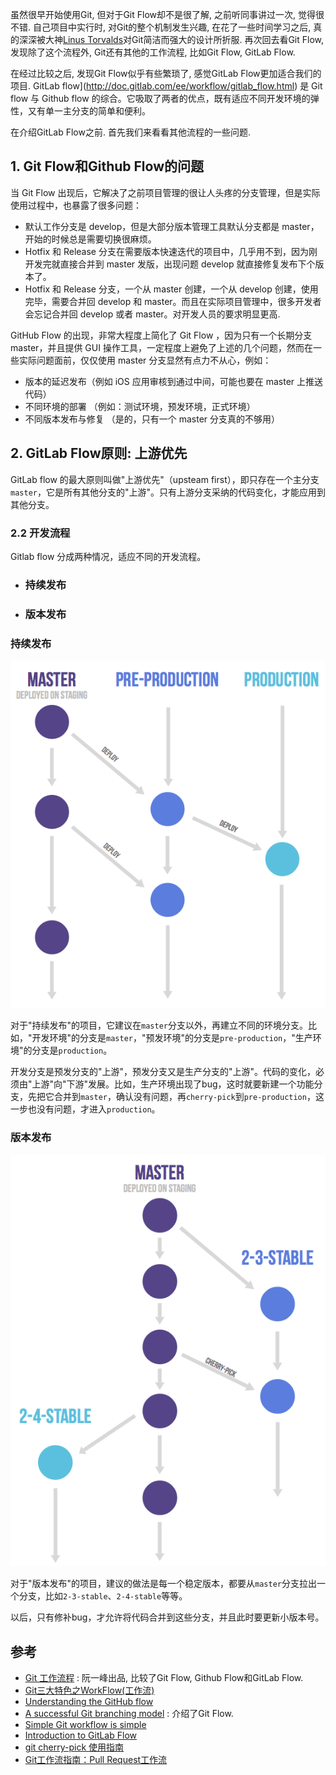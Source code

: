 虽然很早开始使用Git, 但对于Git Flow却不是很了解, 之前听同事讲过一次, 觉得很不错. 自己项目中实行时, 对Git的整个机制发生兴趣, 在花了一些时间学习之后, 真的深深被大神[Linus Torvalds](<https://en.wikipedia.org/wiki/Linus_Torvalds>)对Git简洁而强大的设计所折服. 再次回去看Git Flow, 发现除了这个流程外, Git还有其他的工作流程, 比如Git Flow, GitLab Flow.

在经过比较之后, 发现Git Flow似乎有些繁琐了, 感觉GitLab Flow更加适合我们的项目. GitLab flow](http://doc.gitlab.com/ee/workflow/gitlab_flow.html) 是 Git flow 与 Github flow 的综合。它吸取了两者的优点，既有适应不同开发环境的弹性，又有单一主分支的简单和便利。

在介绍GitLab Flow之前. 首先我们来看看其他流程的一些问题.

## 1. Git Flow和Github Flow的问题

当 Git Flow 出现后，它解决了之前项目管理的很让人头疼的分支管理，但是实际使用过程中，也暴露了很多问题：

- 默认工作分支是 develop，但是大部分版本管理工具默认分支都是 master，开始的时候总是需要切换很麻烦。
- Hotfix 和 Release 分支在需要版本快速迭代的项目中，几乎用不到，因为刚开发完就直接合并到 master 发版，出现问题 develop 就直接修复发布下个版本了。
- Hotfix 和 Release 分支，一个从 master 创建，一个从 develop 创建，使用完毕，需要合并回 develop 和 master。而且在实际项目管理中，很多开发者会忘记合并回 develop 或者 master。对开发人员的要求明显更高. 

GitHub Flow 的出现，非常大程度上简化了 Git Flow ，因为只有一个长期分支 master，并且提供 GUI 操作工具，一定程度上避免了上述的几个问题，然而在一些实际问题面前，仅仅使用 master 分支显然有点力不从心，例如：

- 版本的延迟发布（例如 iOS 应用审核到通过中间，可能也要在 master 上推送代码）
- 不同环境的部署 （例如：测试环境，预发环境，正式环境）
- 不同版本发布与修复 （是的，只有一个 master 分支真的不够用）

## 2. GitLab Flow原则: 上游优先

GitLab flow 的最大原则叫做"上游优先"（upsteam first），即只存在一个主分支`master`，它是所有其他分支的"上游"。只有上游分支采纳的代码变化，才能应用到其他分支。

### 2.2 开发流程

Gitlab flow 分成两种情况，适应不同的开发流程。

- ### 持续发布

- ### 版本发布

### 持续发布

![img](images/bg2015122306.png)

对于"持续发布"的项目，它建议在`master`分支以外，再建立不同的环境分支。比如，"开发环境"的分支是`master`，"预发环境"的分支是`pre-production`，"生产环境"的分支是`production`。

开发分支是预发分支的"上游"，预发分支又是生产分支的"上游"。代码的变化，必须由"上游"向"下游"发展。比如，生产环境出现了bug，这时就要新建一个功能分支，先把它合并到`master`，确认没有问题，再`cherry-pick`到`pre-production`，这一步也没有问题，才进入`production`。

### 版本发布

![img](images/bg2015122307.png)

对于"版本发布"的项目，建议的做法是每一个稳定版本，都要从`master`分支拉出一个分支，比如`2-3-stable`、`2-4-stable`等等。

以后，只有修补bug，才允许将代码合并到这些分支，并且此时要更新小版本号。

## 参考

- [Git 工作流程](<http://www.ruanyifeng.com/blog/2015/12/git-workflow.html>) : 阮一峰出品, 比较了Git Flow, Github Flow和GitLab Flow. 
- [Git三大特色之WorkFlow(工作流)](<https://drprincess.github.io/2017/12/26/Git%E4%B8%89%E5%A4%A7%E7%89%B9%E8%89%B2%E4%B9%8BWorkFlow(%E5%B7%A5%E4%BD%9C%E6%B5%81)/>)
- [Understanding the GitHub flow](<https://guides.github.com/introduction/flow/index.html>)
- [A successful Git branching model](http://nvie.com/posts/a-successful-git-branching-model/) :  介绍了Git Flow.
- [Simple Git workflow is simple](<https://www.atlassian.com/blog/archives/simple-git-workflow-simple>)
- [Introduction to GitLab Flow](<https://docs.gitlab.com/ee/workflow/gitlab_flow.html>)
- [git cherry-pick 使用指南](<https://www.jianshu.com/p/08c3f1804b36>)
- [Git工作流指南：Pull Request工作流](<http://blog.jobbole.com/76854/>)